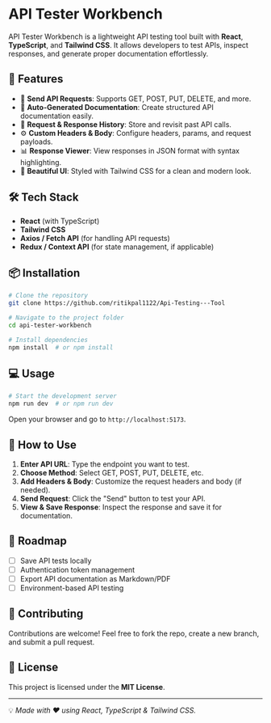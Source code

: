 # API Tester Workbench

API Tester Workbench is a lightweight API testing tool built with **React**, **TypeScript**, and **Tailwind CSS**. It allows developers to test APIs, inspect responses, and generate proper documentation effortlessly.

## 🚀 Features
- 🔄 **Send API Requests**: Supports GET, POST, PUT, DELETE, and more.
- 📜 **Auto-Generated Documentation**: Create structured API documentation easily.
- 📂 **Request & Response History**: Store and revisit past API calls.
- ⚙️ **Custom Headers & Body**: Configure headers, params, and request payloads.
- 📊 **Response Viewer**: View responses in JSON format with syntax highlighting.
- 🎨 **Beautiful UI**: Styled with Tailwind CSS for a clean and modern look.

## 🛠 Tech Stack
- **React** (with TypeScript)
- **Tailwind CSS**
- **Axios / Fetch API** (for handling API requests)
- **Redux / Context API** (for state management, if applicable)

## 📦 Installation
```bash
# Clone the repository
git clone https://github.com/ritikpal1122/Api-Testing---Tool

# Navigate to the project folder
cd api-tester-workbench

# Install dependencies
npm install  # or npm install
```

## 💻 Usage
```bash
# Start the development server
npm run dev  # or npm run dev
```
Open your browser and go to `http://localhost:5173`.

## 📖 How to Use
1. **Enter API URL**: Type the endpoint you want to test.
2. **Choose Method**: Select GET, POST, PUT, DELETE, etc.
3. **Add Headers & Body**: Customize the request headers and body (if needed).
4. **Send Request**: Click the "Send" button to test your API.
5. **View & Save Response**: Inspect the response and save it for documentation.

## 🎯 Roadmap
- [ ] Save API tests locally
- [ ] Authentication token management
- [ ] Export API documentation as Markdown/PDF
- [ ] Environment-based API testing

## 🤝 Contributing
Contributions are welcome! Feel free to fork the repo, create a new branch, and submit a pull request.

## 📄 License
This project is licensed under the **MIT License**.

---

💡 *Made with ❤️ using React, TypeScript & Tailwind CSS.*

